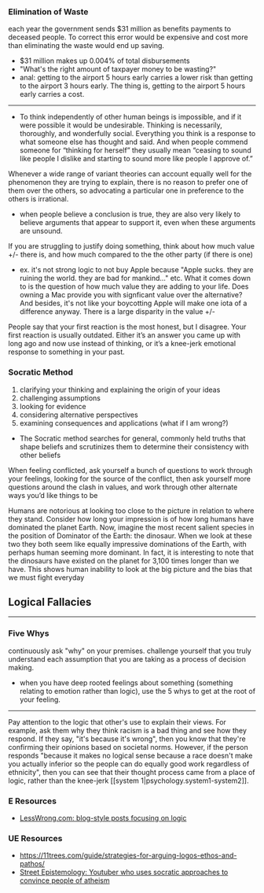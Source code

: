 
### Elimination of Waste
each year the government sends $31 million as benefits payments to deceased people. To correct this error would be expensive and cost more than eliminating the waste would end up saving.
- $31 million makes up 0.004% of total disbursements
- "What's the right amount of taxpayer money to be wasting?"
- anal: getting to the airport 5 hours early carries a lower risk than getting to the airport 3 hours early. The thing is, getting to the airport 5 hours early carries a cost.

* * *

- To think independently of other human beings is impossible, and if it were possible it would be undesirable. Thinking is necessarily, thoroughly, and wonderfully social. Everything you think is a response to what someone else has thought and said. And when people commend someone for “thinking for herself” they usually mean “ceasing to sound like people I dislike and starting to sound more like people I approve of.”

Whenever a wide range of variant theories can account equally well for the phenomenon they are trying to explain, there is no reason to prefer one of them over the others, so advocating a particular one in preference to the others is irrational.

- when people believe a conclusion is true, they are also very likely to believe arguments that appear to support it, even when these arguments are unsound.

If you are struggling to justify doing something, think about how much value +/- there is, and how much compared to the the other party (if there is one)
- ex. it's not strong logic to not buy Apple because "Apple sucks. they are ruining the world. they are bad for mankind..." etc. What it comes down to is the question of how much value they are adding to your life. Does owning a Mac provide you with signficant value over the alternative? And besides, it's not like your boycotting Apple will make one iota of a difference anyway. There is a large disparity in the value +/-

People say that your first reaction is the most honest, but I disagree. Your first reaction is usually outdated. Either it’s an answer you came up with long ago and now use instead of thinking, or it’s a knee-jerk emotional response to something in your past.

### Socratic Method
1. clarifying your thinking and explaining the origin of your ideas
2. challenging assumptions
3. looking for evidence
4. considering alternative perspectives
5. examining consequences and applications (what if I am wrong?)
- The Socratic method searches for general, commonly held truths that shape beliefs and scrutinizes them to determine their consistency with other beliefs

When feeling conflicted, ask yourself a bunch of questions to work through your feelings, looking for the source of the conflict, then ask yourself more questions around the clash in values, and work through other alternate ways you’d like things to be

Humans are notorious at looking too close to the picture in relation to where they stand. Consider how long your impression is of how long humans have dominated the planet Earth. Now, imagine the most recent salient species in the position of Dominator of the Earth: the dinosaur. When we look at these two they both seem like equally impressive dominations of the Earth, with perhaps human seeming more dominant. In fact, it is interesting to note that the dinosaurs have existed on the planet for 3,100 times longer than we have. This shows human inability to look at the big picture and the bias that we must fight everyday

## Logical Fallacies

* * *

### Five Whys
continuously ask "why" on your premises. challenge yourself that you truly understand each assumption that you are taking as a process of decision making.
- when you have deep rooted feelings about something (something relating to emotion rather than logic), use the 5 whys to get at the root of your feeling.

* * *

Pay attention to the logic that other's use to explain their views. For example, ask them why they think racism is a bad thing and see how they respond. If they say, "it's because it's wrong", then you know that they're confirming their opinions based on societal norms. However, if the person responds "because it makes no logical sense because a race doesn't make you actually inferior so the people can do equally good work regardless of ethnicity", then you can see that their thought process came from a place of logic, rather than the knee-jerk [[system 1|psychology.system1-system2]].



### E Resources
- [LessWrong.com: blog-style posts focusing on logic](https://www.lesswrong.com/)

### UE Resources
 - https://11trees.com/guide/strategies-for-arguing-logos-ethos-and-pathos/
 - [Street Epistemology: Youtuber who uses socratic approaches to convince people of atheism](https://www.youtube.com/user/magnabosco210)
